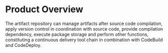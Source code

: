 # Product Overview

The artifact repository can manage artifacts after source code compilation, apply version control in coordination with source code, provide compilation dependency, execute package storage and perform other functions, constituting a continuous delivery tool chain in combination with CodeBuild and CodeDeploy.
